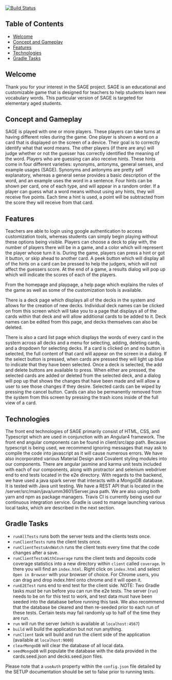 [![Build Status](https://travis-ci.org/UMM-CSci-3601-F17/iteration-3-raymond-shayler.svg?branch=style-like-shayler)](https://travis-ci.org/UMM-CSci-3601-F17/iteration-3-raymond-shayler)

<!-- TOC depthFrom:1 depthTo:5 withLinks:1 updateOnSave:1 orderedList:0 -->
## Table of Contents
- [Welcome](#welcome)
- [Concept and Gameplay](#concept-and-gameplay)
- [Features](#features)
- [Technologies](#technologies)
- [Gradle Tasks](#gradle-tasks)


<!-- /TOC -->

## Welcome
Thank you for your interest in the SAGE project. SAGE is an educational and customizable 
game that is designed for teachers to help students learn new vocabulary words. This particular
version of SAGE is targeted for elementary aged students.

## Concept and Gameplay

SAGE is played with one or more players. These players can take turns at having 
different roles during the game. One player is shown a word on a card that is 
displayed on the screen of a device. Their goal is to correctly identify what 
that word means. The other players (if there are any) will judge whether or not 
the guesser has correctly identified the meaning of the word. Players who are 
guessing can also receive hints. These hints come in four different
varieties: synonyms, antonyms, general senses, and example usages (SAGE). 
Synonyms and antonyms are pretty self explanatory, whereas a general sense 
provides a basic description of the word, and an example uses the word in a 
sentence. Four hints can be shown per card, one of each type, and will appear 
in a random order. If a player can guess what a word means without using any hints, 
they will receive five points. Each time a hint is used, a point will be subtracted 
from the score they will receive from that card.

## Features

Teachers are able to login using google authentication to access customization tools, whereas students can simply begin playing without these options being visible. Players can choose a deck to play with, the number of players there will be in a game, and a color which will represent the player whose turn it is. During the game, players can press a hint or got it button, or skip ahead to another card. A peek button which will display all of the hints on a card can be pressed to help the judgers, which will not affect the guessers score. At the end of a game, a results dialog will pop up which will indicate the scores of each of the players.
 
From the homepage and playpage, a help page which explains the rules of the game as well as some of the customization tools is available.
 
There is a deck page which displays all of the decks in the system and allows for the creation of new decks. Individual deck names can be clicked on from this screen which will take you to a page that displays all of the cards within that deck and will allow additional cards to be added to it. Deck names can be edited from this page, and decks themselves can also be deleted.
 
There is also a card list page which displays the words of every card in the system across all decks and a menu for selecting, adding, deleting cards, and a dropdown for selecting decks. If a card is clicked on and no button is selected, the full content of that card will appear on the screen in a dialog. If the select button is pressed, when cards are pressed they will light up blue to indicate that they have been selected. Once a deck is selected, the add and delete buttons are available to press. When either are pressed, the selected cards are added or deleted from the selected deck, and a dialog will pop up that shows the changes that have been made and will allow a user to see those changes if they desire. Selected cards can be wiped by pressing the cancel button. Cards can also be permanently removed from the system from this screen by pressing the trash icons inside of the full view of a card. 


## Technologies

The front end technologies of SAGE primarily consist of HTML, CSS, and Typescript 
which are used in conjunction with an Angular4 framework. The front end angular components
can be found in client/src/app path.  Because typescript is being used, we recommend ignoring messages that may ask to compile the code into javascript as it will cause numerous errors. We have also incorporated various Material Design and Covalent styling modules into our components. There are angular jasmine and karma unit tests included with each of our components, along with protractor and selenium webdriver end to end tests located in the e2e directory. With regards to the backend,
we have used a java spark server that interacts with a MongoDB database. It is tested with Java unit 
testing. We have a REST API that is located in the /server/src/main/java/umm3601/Server.java
path. We are also using both yarn and npm as package managers. Travis CI is currently being used
our continuous integration service. Gradle is used to manage launching
various local tasks, which are described in the next section.

## Gradle Tasks

* `runAllTests` runs both the server tests and the clients tests once.
* `runClientTests` runs the client tests once.
* `runClientTestsAndWatch` runs the client tests every time that the code changes after a save.
* `runClientTestsWithCoverage` runs the client tests and deposits code coverage statistics into a new directory within `client` called `coverage`. In there you will find an `index.html`. Right click on `index.html` and select `Open in Browser` with your browser of choice. For Chrome users, you can drag and drop index.html onto chrome and it will open it.  
* `runE2ETest` runs end to end test for the client side. NOTE: Two Gradle tasks _must_ be run before you can run the e2e tests. 
The server (`run`) needs to be on for this test to work, and test data
must have been seeded into the database before running this task. We also recommend that the database be cleared and then re-seeded prior to each run of these tests. Certain tests may fail randomly up to half of the time they are run.
* `run` will run the server (which is available at ``localhost:4567``)
* `build` will build the application but not run anything.
* `runClient` task will build and run the client side of the application (available at ``localhost:9000``)
* `clearMongoDB` will clear the database of all local data.
* `seedMongoDB` will populate the database with the data provided in the cards.seed.json and decks.seed.json files.

Please note that a `useAuth` property within the `config.json` file detailed by the SETUP documentation should be set
to false prior to running tests.
